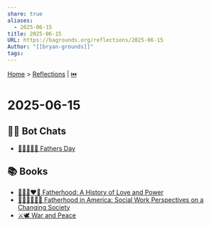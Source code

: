 ```yaml
---
share: true
aliases:
  - 2025-06-15
title: 2025-06-15
URL: https://bagrounds.org/reflections/2025-06-15
Author: "[[bryan-grounds]]"
tags: 
---
```

[Home](../index.md) > [Reflections](./index.md) | [⏮️](./2025-06-14.md)  
# 2025-06-15  
## 🤖💬 Bot Chats  
- [👨‍👧‍👦👔🎁 Fathers Day](../bot-chats/fathers-day.md)  
  
## 📚 Books  
- [👨‍👧‍👦❤️💪 Fatherhood: A History of Love and Power](../books/fatherhood-a-history-of-love-and-power.md)  
- [👨‍👩‍👧‍👦🇺🇸 Fatherhood in America: Social Work Perspectives on a Changing Society](../books/fatherhood-in-america-social-work-perspectives-on-a-changing-society.md)  
- [⚔️🕊️ War and Peace](../books/war-and-peace.md)  
